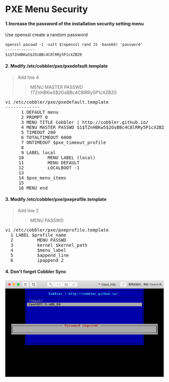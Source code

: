 # PXE Menu Security

#### 1.Increase the password of the installation security setting menu

Use openssl create a random password

    openssl passwd -1 -salt $(openssl rand 15 -base64) 'password'
    -------------
    $1$TZnHBKw5$2OsBBc4C8lRRy5P1cXZBZ0

#### 2. Modify /etc/cobbler/pxe/pxedefault.template

>Add line 4
>>MENU MASTER PASSWD $1$TZnHBKw5$2OsBBc4C8lRRy5P1cXZBZ0

<pre>
vi /etc/cobbler/pxe/pxedefault.template
-------------
      1 DEFAULT menu
      2 PROMPT 0
      3 MENU TITLE Cobbler | http://cobbler.github.io/
      4 MENU MASTER PASSWD $1$TZnHBKw5$2OsBBc4C8lRRy5P1cXZBZ0
      5 TIMEOUT 200
      6 TOTALTIMEOUT 6000
      7 ONTIMEOUT $pxe_timeout_profile
      8
      9 LABEL local
     10         MENU LABEL (local)
     11         MENU DEFAULT
     12         LOCALBOOT -1
     13
     14 $pxe_menu_items
     15
     16 MENU end
</pre>

#### 3. Modify /etc/cobbler/pxe/pxeprofile.template

>Add line 2
>>MENU PASSWD

<pre>
vi /etc/cobbler/pxe/pxeprofile.template
  1 LABEL $profile_name
  2         MENU PASSWD
  3         kernel $kernel_path
  4         $menu_label
  5         $append_line
  6         ipappend 2
</pre>

#### 4. Don't forget Cobbler Sync

![PXE Password](https://github.com/LeoShi2018/LinuxTutorial/blob/master/Cobbler/images/images005.png)